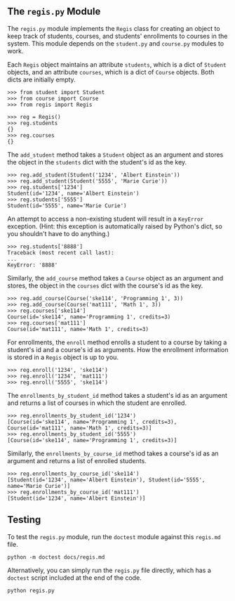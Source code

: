 ## The `regis.py` Module

The `regis.py` module implements the `Regis` class for creating an object to
keep track of students, courses, and students' enrollments to courses in the
system.  This module depends on the `student.py` and `course.py` modules to
work.

Each `Regis` object maintains an attribute `students`, which is a dict of
`Student` objects, and an attribute `courses`, which is a dict of `Course`
objects.  Both dicts are initially empty.

    >>> from student import Student
    >>> from course import Course
    >>> from regis import Regis

    >>> reg = Regis()
    >>> reg.students
    {}
    >>> reg.courses
    {}

The `add_student` method takes a `Student` object as an argument and stores
the object in the `students` dict with the student's id as the key.

    >>> reg.add_student(Student('1234', 'Albert Einstein'))
    >>> reg.add_student(Student('5555', 'Marie Curie'))
    >>> reg.students['1234']
    Student(id='1234', name='Albert Einstein')
    >>> reg.students['5555']
    Student(id='5555', name='Marie Curie')

An attempt to access a non-existing student will result in a `KeyError`
exception.  (Hint: this exception is automatically raised by Python's dict, so
you shouldn't have to do anything.)

    >>> reg.students['8888']
    Traceback (most recent call last):
    ...
    KeyError: '8888'

Similarly, the `add_course` method takes a `Course` object as an argument and
stores, the object in the `courses` dict with the course's id as the key.

    >>> reg.add_course(Course('ske114', 'Programming 1', 3))
    >>> reg.add_course(Course('mat111', 'Math 1', 3))
    >>> reg.courses['ske114']
    Course(id='ske114', name='Programming 1', credits=3)
    >>> reg.courses['mat111']
    Course(id='mat111', name='Math 1', credits=3)

For enrollments, the `enroll` method enrolls a student to a course by taking a student's id and a course's id as arguments.
How the enrollment information is stored in a `Regis` object is up to you.

    >>> reg.enroll('1234', 'ske114')
    >>> reg.enroll('1234', 'mat111')
    >>> reg.enroll('5555', 'ske114')

The `enrollments_by_student_id` method takes a student's id as an argument and
returns a list of courses in which the student are enrolled.

    >>> reg.enrollments_by_student_id('1234')
    [Course(id='ske114', name='Programming 1', credits=3), Course(id='mat111', name='Math 1', credits=3)]
    >>> reg.enrollments_by_student_id('5555')
    [Course(id='ske114', name='Programming 1', credits=3)]

Similarly, the `enrollments_by_course_id` method takes a course's id as an argument and
returns a list of enrolled students.

    >>> reg.enrollments_by_course_id('ske114')
    [Student(id='1234', name='Albert Einstein'), Student(id='5555', name='Marie Curie')]
    >>> reg.enrollments_by_course_id('mat111')
    [Student(id='1234', name='Albert Einstein')]


## Testing

To test the `regis.py` module, run the `doctest` module against this `regis.md` file.

    python -m doctest docs/regis.md

Alternatively, you can simply run the `regis.py` file directly, which has a
`doctest` script included at the end of the code.

    python regis.py
